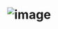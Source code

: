 # ![image](https://user-images.githubusercontent.com/78811977/172064787-310e4591-4bdd-42b0-aef0-f454bfe7c977.png)
